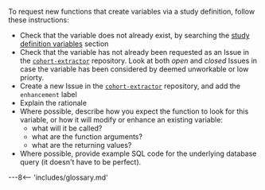 To request new functions that create variables via a study definition, follow these instructions:

* Check that the variable does not already exist, by searching the [study definition variables](study-def-variables.md) section
* Check that the variable has not already been requested as an Issue in the [`cohort-extractor`](https://github.com/opensafely-core/cohort-extractor) repository. Look at both _open_ and _closed_ Issues in case the variable has been considered by deemed unworkable or low priorty.
* Create a new Issue in the [`cohort-extractor`](https://github.com/opensafely-core/cohort-extractor) repository, and add the `enhancement` label
* Explain the rationale
* Where possible, describe how you expect the function to look for this variable, or how it will modify or enhance an existing variable:
	* what will it be called?
	* what are the function arguments?
	* what are the returning values?
* Where possible, provide example SQL code for the underlying database query (it doesn't have to be perfect).




---8<-- 'includes/glossary.md'
